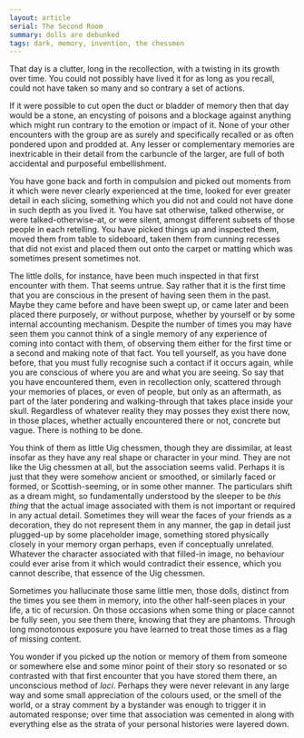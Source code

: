 ```yaml
---
layout: article
serial: The Second Room
summary: dolls are debunked
tags: dark, memory, invention, the chessmen
---
```


That day is a clutter, long in the recollection, with a twisting in its growth over time.  You could not possibly have lived it for as long as you recall, could not have taken so many and so contrary a set of actions.

If it were possible to cut open the duct or bladder of memory then that day would be a stone, an encysting of poisons and a blockage against anything which might run contrary to the emotion or impact of it.  None of your other encounters with the group are as surely and specifically recalled or as often pondered upon and prodded at.  Any lesser or complementary memories are inextricable in their detail from the carbuncle of the larger, are full of both accidental and purposeful embellishment.

You have gone back and forth in compulsion and picked out moments from it which were never clearly experienced at the time, looked for ever greater detail in each slicing, something which you did not and could not have done in such depth as you lived it.  You have sat otherwise, talked otherwise, or were talked-otherwise-at, or were silent, amongst different subsets of those people in each retelling. You have picked things up and inspected them, moved them from table to sideboard, taken them from cunning recesses that did not exist and placed them out onto the carpet or matting which was sometimes present sometimes not. 

The little dolls, for instance, have been much inspected in that first encounter with them.  That seems untrue.  Say rather that it is the first time that you are conscious in the present of having seen them in the past. Maybe they came before and have been swept up, or came later and been placed there purposely, or without purpose, whether by yourself or by some internal accounting mechanism. Despite the number of times you may have seen them you cannot think of a single memory of any experience of coming into contact with them, of observing them either for the first time or a second and making note of that fact. You tell yourself, as you have done before, that you must fully recognise such a contact if it occurs again, while you are conscious of where you are and what you are seeing.  So say that you have encountered them, even in recollection only, scattered through your memories of places, or even of people, but only as an aftermath, as part of the later pondering and walking-through that takes place inside your skull. Regardless of whatever reality they may posses they exist there now, in those places, whether actually encountered there or not, concrete but vague.  There is nothing to be done.

You think of them as little Uig chessmen, though they are dissimilar, at least insofar as they have any real shape or character in your mind.  They are not like the Uig chessmen at all, but the association seems valid. Perhaps it is just that they were somehow ancient or smoothed, or similarly faced or formed, or Scottish-seeming, or in some other manner. The particulars shift as a dream might, so fundamentally understood by the sleeper to be _this thing_ that the actual image associated with them is not important or required in any actual detail.  Sometimes they will wear the faces of your friends as a decoration, they do not represent them in any manner, the gap in detail just plugged-up by some placeholder image, something stored physically closely in your memory organ perhaps, even if conceptually unrelated.  Whatever the character associated with that filled-in image, no behaviour could ever arise from it which would contradict their essence, which you cannot describe, that essence of the Uig chessmen.

Sometimes you hallucinate those same little men, those dolls, distinct from the times you see them in memory, into the other half-seen places in your life, a tic of recursion.  On those occasions when some thing or place cannot be fully seen, you see them there, knowing that they are phantoms. Through long monotonous exposure you have learned to treat those times as a flag of missing content. 

You wonder if you picked up the notion or memory of them from someone or somewhere else and some minor point of their story so resonated or so contrasted with that first encounter that you have stored them there, an unconscious method of _loci_.  Perhaps they were never relevant in any large way and some small appreciation of the colours used, or the smell of the world, or a stray comment by a bystander was enough to trigger it in automated response; over time that association was cemented in along with everything else as the strata of your personal histories were layered down.

